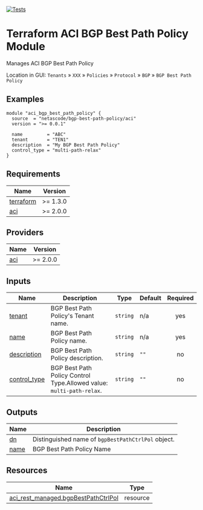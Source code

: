 <!-- BEGIN_TF_DOCS -->
[![Tests](https://github.com/netascode/terraform-aci-bgp-best-path-policy/actions/workflows/test.yml/badge.svg)](https://github.com/netascode/terraform-aci-scaffolding/actions/workflows/test.yml)

# Terraform ACI BGP Best Path Policy Module

Manages ACI BGP Best Path Policy

Location in GUI:
`Tenants` » `XXX` » `Policies` » `Protocol` » `BGP` » `BGP Best Path Policy`

## Examples

```hcl
module "aci_bgp_best_path_policy" {
  source  = "netascode/bgp-best-path-policy/aci"
  version = ">= 0.0.1"

  name         = "ABC"
  tenant       = "TEN1"
  description  = "My BGP Best Path Policy"
  control_type = "multi-path-relax"
}
```

## Requirements

| Name | Version |
|------|---------|
| <a name="requirement_terraform"></a> [terraform](#requirement\_terraform) | >= 1.3.0 |
| <a name="requirement_aci"></a> [aci](#requirement\_aci) | >= 2.0.0 |

## Providers

| Name | Version |
|------|---------|
| <a name="provider_aci"></a> [aci](#provider\_aci) | >= 2.0.0 |

## Inputs

| Name | Description | Type | Default | Required |
|------|-------------|------|---------|:--------:|
| <a name="input_tenant"></a> [tenant](#input\_tenant) | BGP Best Path Policy's Tenant name. | `string` | n/a | yes |
| <a name="input_name"></a> [name](#input\_name) | BGP Best Path Policy name. | `string` | n/a | yes |
| <a name="input_description"></a> [description](#input\_description) | BGP Best Path Policy description. | `string` | `""` | no |
| <a name="input_control_type"></a> [control\_type](#input\_control\_type) | BGP Best Path Policy Control Type.Allowed value: `multi-path-relax`. | `string` | `""` | no |

## Outputs

| Name | Description |
|------|-------------|
| <a name="output_dn"></a> [dn](#output\_dn) | Distinguished name of `bgpBestPathCtrlPol` object. |
| <a name="output_name"></a> [name](#output\_name) | BGP Best Path Policy Name |

## Resources

| Name | Type |
|------|------|
| [aci_rest_managed.bgpBestPathCtrlPol](https://registry.terraform.io/providers/CiscoDevNet/aci/latest/docs/resources/rest_managed) | resource |
<!-- END_TF_DOCS -->